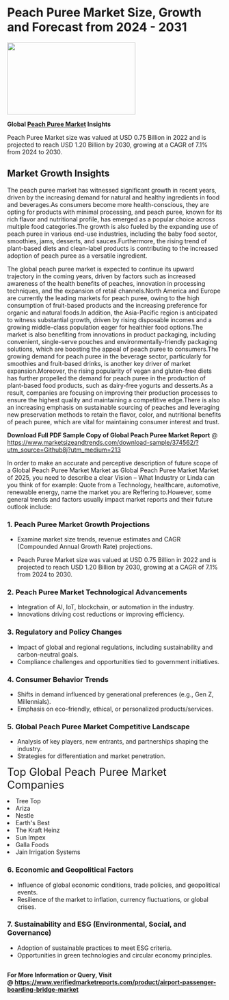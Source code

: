 <H1>Peach Puree Market Size, Growth and Forecast from 2024 - 2031</H1><img class="aligncenter size-medium wp-image-584254" src="https://thirdeyenews.in/wp-content/uploads/2024/09/Global-Market-Research-300x168.jpeg" alt="" width="300" height="168" /><p><strong>Global&nbsp;<a href="https://www.marketsizeandtrends.com/download-sample/374562/?utm_source=Github8j?utm_medium=213">Peach Puree Market</a> Insights</strong></p><p>Peach Puree Market size was valued at USD 0.75 Billion in 2022 and is projected to reach USD 1.20 Billion by 2030, growing at a CAGR of 7.1% from 2024 to 2030.</p><p><h2>Market Growth Insights</h2> <p>The peach puree market has witnessed significant growth in recent years, driven by the increasing demand for natural and healthy ingredients in food and beverages.As consumers become more health-conscious, they are opting for products with minimal processing, and peach puree, known for its rich flavor and nutritional profile, has emerged as a popular choice across multiple food categories.The growth is also fueled by the expanding use of peach puree in various end-use industries, including the baby food sector, smoothies, jams, desserts, and sauces.Furthermore, the rising trend of plant-based diets and clean-label products is contributing to the increased adoption of peach puree as a versatile ingredient.</p> <p>The global peach puree market is expected to continue its upward trajectory in the coming years, driven by factors such as increased awareness of the health benefits of peaches, innovation in processing techniques, and the expansion of retail channels.North America and Europe are currently the leading markets for peach puree, owing to the high consumption of fruit-based products and the increasing preference for organic and natural foods.In addition, the Asia-Pacific region is anticipated to witness substantial growth, driven by rising disposable incomes and a growing middle-class population eager for healthier food options.The market is also benefiting from innovations in product packaging, including convenient, single-serve pouches and environmentally-friendly packaging solutions, which are boosting the appeal of peach puree to consumers.The growing demand for peach puree in the beverage sector, particularly for smoothies and fruit-based drinks, is another key driver of market expansion.Moreover, the rising popularity of vegan and gluten-free diets has further propelled the demand for peach puree in the production of plant-based food products, such as dairy-free yogurts and desserts.As a result, companies are focusing on improving their production processes to ensure the highest quality and maintaining a competitive edge.There is also an increasing emphasis on sustainable sourcing of peaches and leveraging new preservation methods to retain the flavor, color, and nutritional benefits of peach puree, which are vital for maintaining consumer interest and trust.<p><span class=""><strong>Download Full PDF Sample Copy of Global Peach Puree Market Report</strong> @ <a href="https://www.marketsizeandtrends.com/download-sample/374562/?utm_source=Github8j?utm_medium=213" target="_blank">https://www.marketsizeandtrends.com/download-sample/374562/?utm_source=Github8j?utm_medium=213</a></span></p><p>In order to make an accurate and perceptive description of future scope of a Global&nbsp;Peach Puree Market Market as Global&nbsp;Peach Puree Market Market of 2025, you need to describe a clear Vision &ndash; What Industry or Linda can you think of for example: Quote from a Technology, healthcare, automotive, renewable energy, name the market you are Reffering to.However, some general trends and factors usually impact market reports and their future outlook include:</p><h3>1.&nbsp;<strong>Peach Puree Market Growth Projections</strong></h3><ul><li>Examine market size trends, revenue estimates and CAGR (Compounded Annual Growth Rate) projections.</li><li><p>Peach Puree Market size was valued at USD 0.75 Billion in 2022 and is projected to reach USD 1.20 Billion by 2030, growing at a CAGR of 7.1% from 2024 to 2030.</p></li></ul><h3>2.&nbsp;<strong>Peach Puree Market Technological Advancements</strong></h3><ul><li>Integration of AI, IoT, blockchain, or automation in the industry.</li><li>Innovations driving cost reductions or improving efficiency.</li></ul><h3>3.&nbsp;<strong>Regulatory and Policy Changes</strong></h3><ul><li>Impact of global and regional regulations, including sustainability and carbon-neutral goals.</li><li>Compliance challenges and opportunities tied to government initiatives.</li></ul><h3>4.&nbsp;<strong>Consumer Behavior Trends</strong></h3><ul><li>Shifts in demand influenced by generational preferences (e.g., Gen Z, Millennials).</li><li>Emphasis on eco-friendly, ethical, or personalized products/services.</li></ul><h3>5.&nbsp;<strong>Global Peach Puree Market Competitive Landscape</strong></h3><ul><li>Analysis of key players, new entrants, and partnerships shaping the industry.</li><li>Strategies for differentiation and market penetration.</li></ul><p data-pm-slice="1 1 []"><span style="color: inherit; font-family: inherit; font-size: 25px;">Top Global Peach Puree Market Companies</span></p><div class="" data-test-id=""><p><li>Tree Top</li><li> Ariza</li><li> Nestle</li><li> Earth's Best</li><li> The Kraft Heinz</li><li> Sun Impex</li><li> Galla Foods</li><li> Jain Irrigation Systems</li></p></div><h3>6.&nbsp;<strong>Economic and Geopolitical Factors</strong></h3><ul><li>Influence of global economic conditions, trade policies, and geopolitical events.</li><li>Resilience of the market to inflation, currency fluctuations, or global crises.</li></ul><h3>7.&nbsp;<strong>Sustainability and ESG (Environmental, Social, and Governance)</strong></h3><ul><li>Adoption of sustainable practices to meet ESG criteria.</li><li>Opportunities in green technologies and circular economy principles.</li></ul><h2><strong style="font-size: 14px;">For More Information or Query, Visit @&nbsp;</strong><a style="background-color: #ffffff; font-size: 14px;" href="https://www.marketsizeandtrends.com/report/peach-puree-market/" target="_blank">https://www.verifiedmarketreports.com/product/airport-passenger-boarding-bridge-market</a></h2>